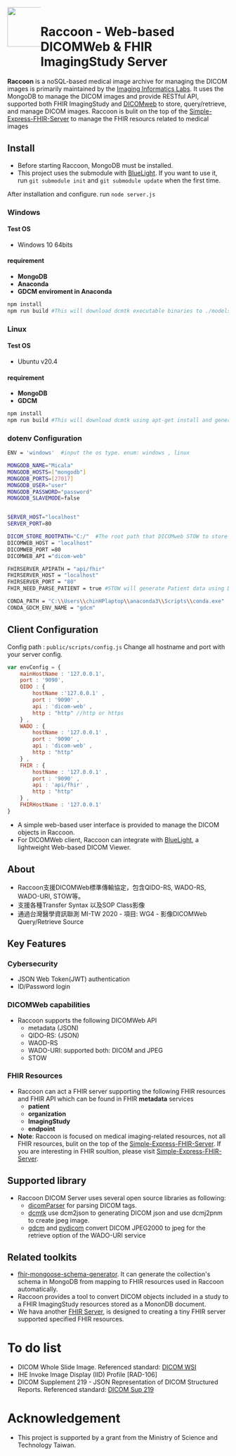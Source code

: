 <div> 
  <div style="float: left;width: 15%;"><img src="https://repository-images.githubusercontent.com/314441601/8e680180-33da-11eb-8da5-266f5636f213" width="90px"></div>
  <div style="float: left;width: 85%;"><h1>Raccoon - Web-based DICOMWeb & FHIR ImagingStudy Server</h1> 
</div>

**Raccoon** is a noSQL-based medical image archive for managing the DICOM images is primarily maintained by the [Imaging Informatics Labs](https://cylab.dicom.tw). It uses the MongoDB to manage the DICOM images and provide RESTful API, supported both FHIR ImagingStudy and [DICOMweb](https://www.dicomstandard.org/dicomweb/") to store, query/retrieve, and manage DICOM images.  Raccoon is bulit on the top of the [Simple-Express-FHIR-Server](https://github.com/Chinlinlee/Simple-Express-FHIR-Server) to manage the FHIR resourcs related to medical images 

## Install
* Before starting Raccoon, MongoDB must be installed.
* This project uses the submodule with <a href="https://github.com/cylab-tw/bluelight/">BlueLight</a>. If you want to use it, run `git submodule init` and `git submodule update` when the first time.

After installation and configure. 
run `node server.js`

### Windows
#### Test OS
- Windows 10 64bits
#### requirement
- **MongoDB**
- **Anaconda**
- **GDCM enviroment in Anaconda**
```bash
npm install
npm run build #This will download dcmtk executable binaries to ./models/dcmtk and generate example dotenv file.
```
### Linux
#### Test OS
- Ubuntu v20.4
#### requirement
- **MongoDB**
- **GDCM**
```bash
npm install
npm run build #This will download dcmtk using apt-get install and generate example dotenv file.
```
### dotenv Configuration
```bash
ENV = 'windows'  #input the os type. enum: windows , linux

MONGODB_NAME="Micala" 
MONGODB_HOSTS=["mongodb"]
MONGODB_PORTS=[27017]
MONGODB_USER="user"
MONGODB_PASSWORD="password"
MONGODB_SLAVEMODE=false


SERVER_HOST="localhost"
SERVER_PORT=80

DICOM_STORE_ROOTPATH="C:/"  #The root path that DICOMweb STOW to store 
DICOMWEB_HOST = "localhost" 
DICOMWEB_PORT =80
DICOMWEB_API ="dicom-web"

FHIRSERVER_APIPATH = "api/fhir"
FHIRSERVER_HOST = "localhost"
FHIRSERVER_PORT = "80"
FHIR_NEED_PARSE_PATIENT = true #STOW will generate Patient data using DICOMTag. If you want custom FHIR patient , please change to false.

CONDA_PATH = "C:\\Users\\chinHPlaptop\\anaconda3\\Scripts\\conda.exe"
CONDA_GDCM_ENV_NAME = "gdcm"
```

## Client Configuration
Config path : `public/scripts/config.js`
Change all hostname and port with your server config.
```javascript
var envConfig = {
    mainHostName : '127.0.0.1', 
    port : '9090',
    QIDO : {
        hostName :'127.0.0.1' , 
        port : '9090' , 
        api : 'dicom-web' , 
        http : "http" //http or https
    } , 
    WADO : {
        hostName : '127.0.0.1' ,
        port : '9090' , 
        api : 'dicom-web' ,
        http : "http"
    } , 
    FHIR : {
        hostName : '127.0.0.1' , 
        port : '9090' , 
        api : 'api/fhir' , 
        http : "http"
    } ,
    FHIRHostName : '127.0.0.1' 
}
```
* A simple web-based user interface is provided to manage the DICOM objects in Raccoon.
* For DICOMWeb client, Raccoon can integrate with <a href="https://github.com/cylab-tw/bluelight/">BlueLight</a>, a lightweight Web-based DICOM Viewer.
  
## About
* Raccoon支援DICOMWeb標準傳輸協定，包含QIDO-RS, WADO-RS, WADO-URI, STOW等。
* 支援各種Transfer Syntax 以及SOP Class影像
* 通過台灣醫學資訊聯測 MI-TW 2020 - 項目: WG4 - 影像DICOMWeb Query/Retrieve Source

## Key Features
### Cybersecurity
* JSON Web Token(JWT) authentication
* ID/Password login

### DICOMWeb capabilities
* Raccoon supports the following DICOMWeb API
  - metadata (JSON)
  - QIDO-RS: (JSON)
  - WAOD-RS
  - WADO-URI: supported both: DICOM and JPEG
  - STOW

### FHIR Resources
* Raccoon can act a FHIR server supporting the following FHIR resources and FHIR API which can be found in FHIR **metadata** services
  - **patient** 
  - **organization**
  - **ImagingStudy**
  - **endpoint**
* **Note**: Raccoon is focused on medical imaging-related resources, not all FHIR resources, bulit on the top of the [Simple-Express-FHIR-Server](https://github.com/Chinlinlee/Simple-Express-FHIR-Server). If you are interesting in FHIR soultion, please visit [Simple-Express-FHIR-Server](https://github.com/Chinlinlee/Simple-Express-FHIR-Server).

## Supported library
* Raccoon DICOM Server uses several open source libraries as following:
  - <a href="https://github.com/cornerstonejs/dicomParser">dicomParser</a> for parsing DICOM tags.
  - <a href="https://github.com/DCMTK/dcmtk">dcmtk</a> use dcm2json to generating DICOM json and use dcmj2pnm to create jpeg image.
  - <a href="http://gdcm.sourceforge.net/">gdcm</a> and <a href="https://pydicom.github.io">pydicom</a> convert DICOM JPEG2000 to jpeg for the retrieve option of the WADO-URI service

## Related toolkits
* <a href="https://www.npmjs.com/package/fhir-mongoose-schema-generator/">fhir-mongoose-schema-generator</a>. It can generate the collection's schema in MongoDB from mapping to FHIR resources used in Raccoon automatically.
* Raccoon provides a tool to convert DICOM objects included in a study to a FHIR ImagingStudy resources stored as a MononDB document.
* We hava another [FHIR Server](https://github.com/cylien/Simple-Express-FHIR-Server), is designed to creating a tiny FHIR server supported specified FHIR resources.

# To do list
* DICOM Whole Slide Image. Referenced standard: [DICOM WSI](http://dicom.nema.org/Dicom/DICOMWSI/)
* IHE Invoke Image Display (IID) Profile [RAD-106]
* DICOM Supplement 219 - JSON Representation of DICOM Structured Reports. Referenced standard: [DICOM Sup 219](https://www.dicomstandard.org/News-dir/ftsup/docs/sups/Sup219.pdf)

# Acknowledgement
* This project is supported by a grant from the Ministry of Science and Technology Taiwan.
